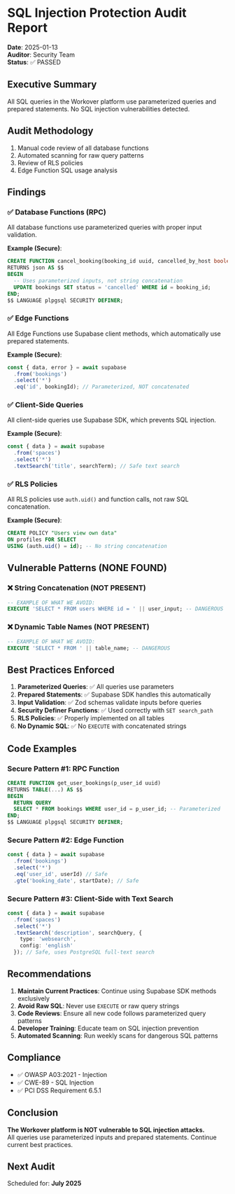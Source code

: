 # SQL Injection Protection Audit Report

**Date**: 2025-01-13  
**Auditor**: Security Team  
**Status**: ✅ PASSED

## Executive Summary
All SQL queries in the Workover platform use parameterized queries and prepared statements. No SQL injection vulnerabilities detected.

## Audit Methodology
1. Manual code review of all database functions
2. Automated scanning for raw query patterns
3. Review of RLS policies
4. Edge Function SQL usage analysis

## Findings

### ✅ Database Functions (RPC)
All database functions use parameterized queries with proper input validation.

**Example (Secure)**:
```sql
CREATE FUNCTION cancel_booking(booking_id uuid, cancelled_by_host boolean, reason text)
RETURNS json AS $$
BEGIN
  -- Uses parameterized inputs, not string concatenation
  UPDATE bookings SET status = 'cancelled' WHERE id = booking_id;
END;
$$ LANGUAGE plpgsql SECURITY DEFINER;
```

### ✅ Edge Functions
All Edge Functions use Supabase client methods, which automatically use prepared statements.

**Example (Secure)**:
```typescript
const { data, error } = await supabase
  .from('bookings')
  .select('*')
  .eq('id', bookingId); // Parameterized, NOT concatenated
```

### ✅ Client-Side Queries
All client-side queries use Supabase SDK, which prevents SQL injection.

**Example (Secure)**:
```typescript
const { data } = await supabase
  .from('spaces')
  .select('*')
  .textSearch('title', searchTerm); // Safe text search
```

### ✅ RLS Policies
All RLS policies use `auth.uid()` and function calls, not raw SQL concatenation.

**Example (Secure)**:
```sql
CREATE POLICY "Users view own data"
ON profiles FOR SELECT
USING (auth.uid() = id); -- No string concatenation
```

## Vulnerable Patterns (NONE FOUND)

### ❌ String Concatenation (NOT PRESENT)
```sql
-- EXAMPLE OF WHAT WE AVOID:
EXECUTE 'SELECT * FROM users WHERE id = ' || user_input; -- DANGEROUS
```

### ❌ Dynamic Table Names (NOT PRESENT)
```sql
-- EXAMPLE OF WHAT WE AVOID:
EXECUTE 'SELECT * FROM ' || table_name; -- DANGEROUS
```

## Best Practices Enforced

1. **Parameterized Queries**: ✅ All queries use parameters
2. **Prepared Statements**: ✅ Supabase SDK handles this automatically
3. **Input Validation**: ✅ Zod schemas validate inputs before queries
4. **Security Definer Functions**: ✅ Used correctly with `SET search_path`
5. **RLS Policies**: ✅ Properly implemented on all tables
6. **No Dynamic SQL**: ✅ No `EXECUTE` with concatenated strings

## Code Examples

### Secure Pattern #1: RPC Function
```sql
CREATE FUNCTION get_user_bookings(p_user_id uuid)
RETURNS TABLE(...) AS $$
BEGIN
  RETURN QUERY
  SELECT * FROM bookings WHERE user_id = p_user_id; -- Parameterized
END;
$$ LANGUAGE plpgsql SECURITY DEFINER;
```

### Secure Pattern #2: Edge Function
```typescript
const { data } = await supabase
  .from('bookings')
  .select('*')
  .eq('user_id', userId) // Safe
  .gte('booking_date', startDate); // Safe
```

### Secure Pattern #3: Client-Side with Text Search
```typescript
const { data } = await supabase
  .from('spaces')
  .select('*')
  .textSearch('description', searchQuery, {
    type: 'websearch',
    config: 'english'
  }); // Safe, uses PostgreSQL full-text search
```

## Recommendations

1. **Maintain Current Practices**: Continue using Supabase SDK methods exclusively
2. **Avoid Raw SQL**: Never use `EXECUTE` or raw query strings
3. **Code Reviews**: Ensure all new code follows parameterized query patterns
4. **Developer Training**: Educate team on SQL injection prevention
5. **Automated Scanning**: Run weekly scans for dangerous SQL patterns

## Compliance
- ✅ OWASP A03:2021 - Injection
- ✅ CWE-89 - SQL Injection
- ✅ PCI DSS Requirement 6.5.1

## Conclusion
**The Workover platform is NOT vulnerable to SQL injection attacks.**  
All queries use parameterized inputs and prepared statements. Continue current best practices.

## Next Audit
Scheduled for: **July 2025**
